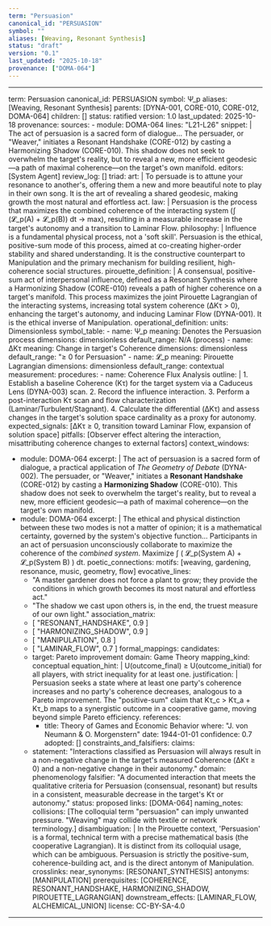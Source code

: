 ```yaml
---
term: "Persuasion"
canonical_id: "PERSUASION"
symbol: ""
aliases: [Weaving, Resonant Synthesis]
status: "draft"
version: "0.1"
last_updated: "2025-10-18"
provenance: ["DOMA-064"]
---
```


---
term: Persuasion
canonical_id: PERSUASION
symbol: Ψ_p
aliases: [Weaving, Resonant Synthesis]
parents: [DYNA-001, CORE-010, CORE-012, DOMA-064]
children: []
status: ratified
version: 1.0
last_updated: 2025-10-18
provenance:
  sources:
    - module: DOMA-064
      lines: "L21-L26"
      snippet: |
        The act of persuasion is a sacred form of dialogue... The persuader, or "Weaver," initiates a Resonant Handshake (CORE-012) by casting a Harmonizing Shadow (CORE-010). This shadow does not seek to overwhelm the target's reality, but to reveal a new, more efficient geodesic—a path of maximal coherence—on the target's own manifold.
  editors: [System Agent]
  review_log: []
triad:
  art: |
    To persuade is to attune your resonance to another's, offering them a new and more beautiful note to play in their own song. It is the art of revealing a shared geodesic, making growth the most natural and effortless act.
  law: |
    Persuasion is the process that maximizes the combined coherence of the interacting system (∫ (𝓛_p(A) + 𝓛_p(B)) dt → max), resulting in a measurable increase in the target's autonomy and a transition to Laminar Flow.
  philosophy: |
    Influence is a fundamental physical process, not a 'soft skill'. Persuasion is the ethical, positive-sum mode of this process, aimed at co-creating higher-order stability and shared understanding. It is the constructive counterpart to Manipulation and the primary mechanism for building resilient, high-coherence social structures.
pirouette_definition: |
  A consensual, positive-sum act of interpersonal influence, defined as a Resonant Synthesis where a Harmonizing Shadow (CORE-010) reveals a path of higher coherence on a target's manifold. This process maximizes the joint Pirouette Lagrangian of the interacting systems, increasing total system coherence (ΔKτ > 0), enhancing the target's autonomy, and inducing Laminar Flow (DYNA-001). It is the ethical inverse of Manipulation.
operational_definition:
  units: Dimensionless
  symbol_table:
    - name: Ψ_p
      meaning: Denotes the Persuasion process
      dimensions: dimensionless
      default_range: N/A (process)
    - name: ΔKτ
      meaning: Change in target's Coherence
      dimensions: dimensionless
      default_range: "≥ 0 for Persuasion"
    - name: 𝓛_p
      meaning: Pirouette Lagrangian
      dimensions: dimensionless
      default_range: contextual
  measurement:
    procedures:
      - name: Coherence Flux Analysis
        outline: |
          1. Establish a baseline Coherence (Kτ) for the target system via a Caduceus Lens (DYNA-003) scan.
          2. Record the influence interaction.
          3. Perform a post-interaction Kτ scan and flow characterization (Laminar/Turbulent/Stagnant).
          4. Calculate the differential (ΔKτ) and assess changes in the target's solution space cardinality as a proxy for autonomy.
        expected_signals: [ΔKτ ≥ 0, transition toward Laminar Flow, expansion of solution space]
        pitfalls: [Observer effect altering the interaction, misattributing coherence changes to external factors]
context_windows:
  - module: DOMA-064
    excerpt: |
      The act of persuasion is a sacred form of dialogue, a practical application of *The Geometry of Debate* (DYNA-002). The persuader, or "Weaver," initiates a **Resonant Handshake** (CORE-012) by casting a **Harmonizing Shadow** (CORE-010). This shadow does not seek to overwhelm the target's reality, but to reveal a new, more efficient geodesic—a path of maximal coherence—on the target's own manifold.
  - module: DOMA-064
    excerpt: |
      The ethical and physical distinction between these two modes is not a matter of opinion; it is a mathematical certainty, governed by the system's objective function... Participants in an act of persuasion unconsciously collaborate to maximize the coherence of the *combined system*. Maximize ∫ ( 𝓛_p(System A) + 𝓛_p(System B) ) dt.
poetic_connections:
  motifs: [weaving, gardening, resonance, music, geometry, flow]
  evocative_lines:
    - "A master gardener does not force a plant to grow; they provide the conditions in which growth becomes its most natural and effortless act."
    - "The shadow we cast upon others is, in the end, the truest measure of our own light."
  association_matrix:
    - [ "RESONANT_HANDSHAKE", 0.9 ]
    - [ "HARMONIZING_SHADOW", 0.9 ]
    - [ "MANIPULATION", 0.8 ]
    - [ "LAMINAR_FLOW", 0.7 ]
formal_mappings:
  candidates:
    - target: Pareto improvement
      domain: Game Theory
      mapping_kind: conceptual
      equation_hint: |
        U(outcome_final) ≥ U(outcome_initial) for all players, with strict inequality for at least one.
      justification: |
        Persuasion seeks a state where at least one party's coherence increases and no party's coherence decreases, analogous to a Pareto improvement. The "positive-sum" claim that Kτ_c > Kτ_a + Kτ_b maps to a synergistic outcome in a cooperative game, moving beyond simple Pareto efficiency.
      references:
        - title: Theory of Games and Economic Behavior
          where: "J. von Neumann & O. Morgenstern"
          date: 1944-01-01
      confidence: 0.7
  adopted: []
constraints_and_falsifiers:
  claims:
    - statement: "Interactions classified as Persuasion will always result in a non-negative change in the target's measured Coherence (ΔKτ ≥ 0) and a non-negative change in their autonomy."
      domain: phenomenology
      falsifier: "A documented interaction that meets the qualitative criteria for Persuasion (consensual, resonant) but results in a consistent, measurable decrease in the target's Kτ or autonomy."
      status: proposed
      links: [DOMA-064]
naming_notes:
  collisions: [The colloquial term "persuasion" can imply unwanted pressure. "Weaving" may collide with textile or network terminology.]
  disambiguation: |
    In the Pirouette context, 'Persuasion' is a formal, technical term with a precise mathematical basis (the cooperative Lagrangian). It is distinct from its colloquial usage, which can be ambiguous. Persuasion is strictly the positive-sum, coherence-building act, and is the direct antonym of Manipulation.
crosslinks:
  near_synonyms: [RESONANT_SYNTHESIS]
  antonyms: [MANIPULATION]
  prerequisites: [COHERENCE, RESONANT_HANDSHAKE, HARMONIZING_SHADOW, PIROUETTE_LAGRANGIAN]
  downstream_effects: [LAMINAR_FLOW, ALCHEMICAL_UNION]
license: CC-BY-SA-4.0
---
